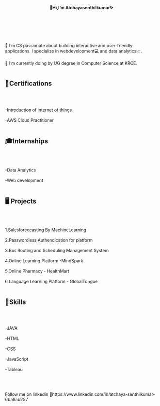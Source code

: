 <header>
<b>👋Hi,I’m Atchayasenthilkumar✨</b>
</header><br><br><br>
<body>
 👀 I’m CS passionate about building interactive and user-friendly applications. I specialize in webdevelopment💻 and data analytics📈. <br><br>
 🌱 I’m currently doing by UG degree in Computer Science at KRCE.<br><br>

 <h2><b>📜Certifications</b></h2><br><br>
 
 -Introduction of internet of things<br><br>
 -AWS Cloud Practitioner<br><br>

<h2><b>🎓Internships</b></h2><br><br>

-Data Analytics<br><br>
-Web development<br><br>

<h2><b>🖥️ Projects</b></h2><br><br>

1.Salesforcecasting By MachineLearning<br><br>
2.Passwordless Authendication for platform<br><br>
3.Bus Routing and Scheduling Management System<br><br>
4.Online Learning Platform -MindSpark<br><br>
5.Online Pharmacy - HealthMart<br><br>
6.Language Learning Platform - GlobalTongue<br><br>


<h2><b>💪Skills </b></h2><br><br>

-JAVA<br><br>
-HTML<br><br>
-CSS<br><br>
-JavaScript<br><br>
-Tableau<br><br>
</body><br><br>

<footer>
  Follow me on linkedin
  🔗https://www.linkedin.com/in/atchaya-senthilkumar-6ba9ab257
</footer>


